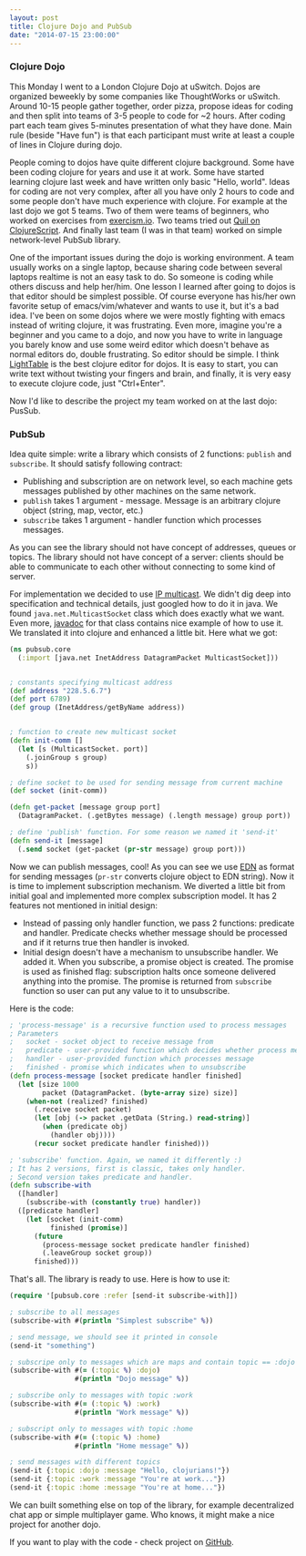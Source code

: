 ```yaml
---
layout: post
title: Clojure Dojo and PubSub
date: "2014-07-15 23:00:00"
---
```


### Clojure Dojo

This Monday I went to a London Clojure Dojo at uSwitch. Dojos are organized beweekly by some companies like ThoughtWorks or uSwitch. Around 10-15 people gather together, order pizza, propose ideas for coding and then split into teams of 3-5 people to code for ~2 hours. After coding part each team gives 5-minutes presentation of what they have done. Main rule (beside "Have fun") is that each participant must write at least a couple of lines in Clojure during dojo.

People coming to dojos have quite different clojure background. Some have been coding clojure for years and use it at work. Some have started learning clojure last week and have written only basic "Hello, world". Ideas for coding are not very complex, after all you have only 2 hours to code and some people don't have much experience with clojure. For example at the last dojo we got 5 teams. Two of them were teams of beginners, who worked on exercises from [exercism.io](http://exercism.io/). Two teams tried out [Quil on ClojureScript](https://groups.google.com/forum/#!topic/clojure/6vDnBWOgHDc). And finally last team (I was in that team) worked on simple network-level PubSub library.

One of the important issues during the dojo is working environment. A team usually works on a single laptop, because sharing code between several laptops realtime is not an easy task to do. So someone is coding while others discuss and help her/him. One lesson I learned after going to dojos is that editor should be simplest possible. Of course everyone has his/her own favorite setup of emacs/vim/whatever and wants to use it, but it's a bad idea. I've been on some dojos where we were mostly fighting with emacs instead of writing clojure, it was frustrating. Even more, imagine you're a beginner and you came to a dojo, and now you have to write in language you barely know and use some weird editor which doesn't behave as normal editors do, double frustrating. So editor should be simple. I think [LightTable](http://www.lighttable.com/) is the best clojure editor for dojos. It is easy to start, you can write text without twisting your fingers and brain, and finally, it is very easy to execute clojure code, just "Ctrl+Enter".

Now I'd like to describe the project my team worked on at the last dojo: PusSub.

### PubSub

Idea quite simple: write a library which consists of 2 functions: `publish` and `subscribe`. It should satisfy following contract:

* Publishing and subscription are on network level, so each machine gets messages published by other machines on the same network.
* `publish` takes 1 argument - message. Message is an arbitrary clojure object (string, map, vector, etc.)
* `subscribe` takes 1 argument - handler function which processes messages.

As you can see the library should not have concept of addresses, queues or topics. The library should not have concept of a server: clients should be able to communicate to each other without connecting to some kind of server.

For implementation we decided to use [IP multicast](http://en.wikipedia.org/wiki/IP_multicast). We didn't dig deep into specification and technical details, just googled how to do it in java. We found `java.net.MulticastSocket` class which does exactly what we want. Even more, [javadoc](http://docs.oracle.com/javase/7/docs/api/java/net/MulticastSocket.html) for that class contains nice example of how to use it. We translated it into clojure and enhanced a little bit. Here what we got:

```clojure
(ns pubsub.core
  (:import [java.net InetAddress DatagramPacket MulticastSocket]))


; constants specifying multicast address
(def address "228.5.6.7")
(def port 6789)
(def group (InetAddress/getByName address))


; function to create new multicast socket
(defn init-comm []
  (let [s (MulticastSocket. port)]
    (.joinGroup s group)
    s))

; define socket to be used for sending message from current machine
(def socket (init-comm))

(defn get-packet [message group port]
  (DatagramPacket. (.getBytes message) (.length message) group port))

; define 'publish' function. For some reason we named it 'send-it'
(defn send-it [message]
  (.send socket (get-packet (pr-str message) group port)))
```

Now we can publish messages, cool! As you can see we use [EDN](https://github.com/edn-format/edn) as format for sending messages (`pr-str` converts clojure object to EDN string). Now it is time to implement subscription mechanism. We diverted a little bit from initial goal and implemented more complex subscription model. It has 2 features not mentioned in initial design:

* Instead of passing only handler function, we pass 2 functions: predicate and handler. Predicate checks whether message should be processed and if it returns true then handler is invoked.
* Initial design doesn't have a mechanism to unsubscribe handler. We added it. When you subscribe, a promise object is created. The promise is used as finished flag: subscription halts once someone delivered anything into the promise. The promise is returned from `subscribe` function so user can put any value to it to unsubscribe.

Here is the code:

```clojure
; 'process-message' is a recursive function used to process messages
; Parameters
;   socket - socket object to receive message from
;   predicate - user-provided function which decides whether process message or not
;   handler - user-provided function which processes message
;   finished - promise which indicates when to unsubscribe
(defn process-message [socket predicate handler finished]
  (let [size 1000
        packet (DatagramPacket. (byte-array size) size)]
    (when-not (realized? finished)
      (.receive socket packet)
      (let [obj (-> packet .getData (String.) read-string)]
        (when (predicate obj)
          (handler obj))))
      (recur socket predicate handler finished)))

; 'subscribe' function. Again, we named it differently :)
; It has 2 versions, first is classic, takes only handler.
; Second version takes predicate and handler.
(defn subscribe-with
  ([handler]
    (subscribe-with (constantly true) handler))
  ([predicate handler]
    (let [socket (init-comm)
          finished (promise)]
      (future
        (process-message socket predicate handler finished)
        (.leaveGroup socket group))
      finished)))
```

That's all. The library is ready to use. Here is how to use it:

```clojure
(require '[pubsub.core :refer [send-it subscribe-with]])

; subscribe to all messages
(subscribe-with #(println "Simplest subscribe" %))

; send message, we should see it printed in console
(send-it "something")

; subscripe only to messages which are maps and contain topic == :dojo
(subscribe-with #(= (:topic %) :dojo)
                #(println "Dojo message" %))

; subscribe only to messages with topic :work
(subscribe-with #(= (:topic %) :work)
                #(println "Work message" %))

; subscript only to messages with topic :home
(subscribe-with #(= (:topic %) :home)
                #(println "Home message" %))

; send messages with different topics
(send-it {:topic :dojo :message "Hello, clojurians!"})
(send-it {:topic :work :message "You're at work..."})
(send-it {:topic :home :message "You're at home..."})
```

We can built something else on top of the library, for example decentralized chat app or simple multiplayer game. Who knows, it might make a nice project for another dojo.

If you want to play with the code - check project on [GitHub](https://github.com/nbeloglazov/dojo-pubsub).